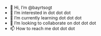 - 👋 Hi, I’m @bayrtsogt
- 👀 I’m interested in dot dot dot
- 🌱 I’m currently learning dot dot dot
- 💞️ I’m looking to collaborate on dot dot dot
- 📫 How to reach me dot dot dot

<!---
bayrtsogt/bayrtsogt is a ✨ special ✨ repository because its `README.md` (this file) appears on your GitHub profile.
You can click the Preview link to take a look at your changes.
--->
